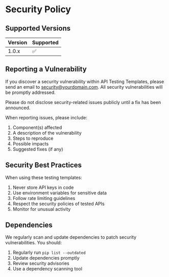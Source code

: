 # Security Policy

## Supported Versions

| Version | Supported          |
| ------- | ------------------ |
| 1.0.x   | :white_check_mark: |

## Reporting a Vulnerability

If you discover a security vulnerability within API Testing Templates, please send an email to security@yourdomain.com. All security vulnerabilities will be promptly addressed.

Please do not disclose security-related issues publicly until a fix has been announced.

When reporting issues, please include:

1. Component(s) affected
2. A description of the vulnerability
3. Steps to reproduce
4. Possible impacts
5. Suggested fixes (if any)

## Security Best Practices

When using these testing templates:

1. Never store API keys in code
2. Use environment variables for sensitive data
3. Follow rate limiting guidelines
4. Respect the security policies of tested APIs
5. Monitor for unusual activity

## Dependencies

We regularly scan and update dependencies to patch security vulnerabilities. You should:

1. Regularly run `pip list --outdated`
2. Update dependencies promptly
3. Review security advisories
4. Use a dependency scanning tool
